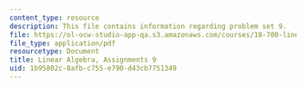 ```yaml
---
content_type: resource
description: This file contains information regarding problem set 9.
file: https://ol-ocw-studio-app-qa.s3.amazonaws.com/courses/18-700-linear-algebra-fall-2013/1b95802c8afbc755e790d43cb7751349_MIT18_700F13_ps9.pdf
file_type: application/pdf
resourcetype: Document
title: Linear Algebra, Assignments 9
uid: 1b95802c-8afb-c755-e790-d43cb7751349
---
```

